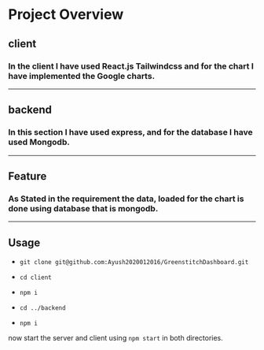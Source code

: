 # Project Overview

## client 

### In the client I have used React.js Tailwindcss and for the chart I have implemented the Google charts.

--- 

## backend


### In this section  I have used express, and for the database I have used Mongodb.

--- 

## Feature

### As Stated in the requirement the data, loaded for the chart is done using database that is mongodb.

---

## Usage

- `git clone git@github.com:Ayush2020012016/GreenstitchDashboard.git`

- `cd client`
- `npm i`
-  `cd ../backend`
- `npm i`

now start the server and client using 
`npm start` in both directories.

